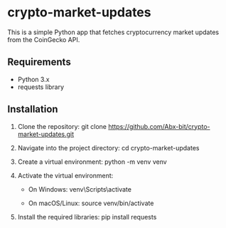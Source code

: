 # crypto-market-updates

This is a simple Python app that fetches cryptocurrency market updates from the CoinGecko API.

## Requirements

- Python 3.x
- requests library

## Installation

1. Clone the repository:
    git clone https://github.com/Abx-bit/crypto-market-updates.git

2. Navigate into the project directory:
    cd crypto-market-updates
    
3. Create a virtual environment:
    python -m venv venv
    
4. Activate the virtual environment:
    - On Windows:
        venv\Scripts\activate
        
    - On macOS/Linux:
        source venv/bin/activate
        
5. Install the required libraries:
    pip install requests
    

